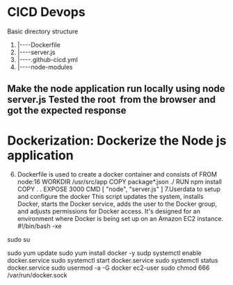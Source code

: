 # CICD Devops
Basic directory structure
1. |----Dockerfile
2. |----server.js
4. |----.github-cicd.yml
5. |----node-modules
  ## Make the node application run locally using node server.js Tested the root  from the browser and got the expected response











   # Dockerization: Dockerize the Node js application
   6. Dockerfile is used to create a docker container and consists of
    FROM node:16
    WORKDIR /usr/src/app
    COPY package*.json ./
    RUN npm install
    COPY . .
    EXPOSE 3000
    CMD [ "node", "server.js" ]
7.Userdata to setup and configure the docker
This script updates the system, installs Docker, starts the Docker service, adds the user to the Docker group, and adjusts permissions for Docker access. It's designed for an environment where Docker is being set up on an Amazon EC2 instance.
#!/bin/bash -xe

sudo su

sudo yum update
sudo yum install docker -y
sudp systemctl enable docker.service
sudo systemctl start docker.service
sudo systemctl status docker.service
sudo usermod -a -G docker ec2-user
sudo chmod 666 /var/run/docker.sock




